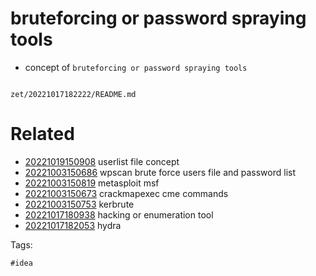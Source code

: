 # bruteforcing or password spraying tools

- concept of `bruteforcing or password spraying tools`

```
```

` zet/20221017182222/README.md `

# Related

- [20221019150908](/zet/20221019150908/README.md) userlist file concept
- [20221003150686](/zet/20221003150686/README.md) wpscan brute force users file and password list
- [20221003150819](/zet/20221003150819/README.md) metasploit msf
- [20221003150673](/zet/20221003150673/README.md) crackmapexec cme commands
- [20221003150753](/zet/20221003150753/README.md) kerbrute
- [20221017180938](/zet/20221017180938/README.md) hacking or enumeration tool
- [20221017182053](/zet/20221017182053/README.md) hydra

Tags:

    #idea
